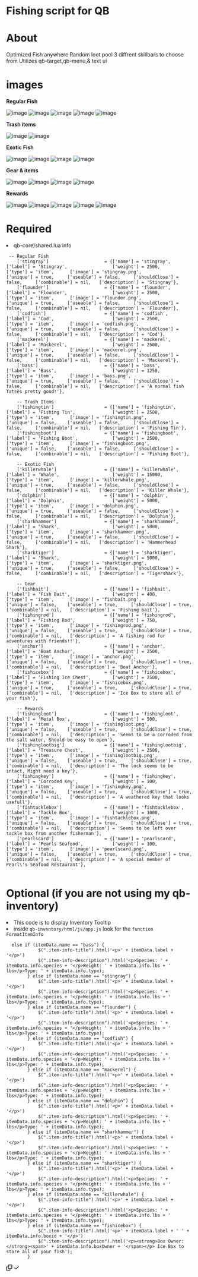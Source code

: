 # Fishing script for QB

# About
Optimized
Fish anywhere
Random loot pool
3 diffrent skillbars to choose from
Utilizes qb-target,qb-menu,& text ui

# images
<strong>Regular Fish</strong>

![image](https://user-images.githubusercontent.com/103960355/174501546-4f07ca0a-3927-4da8-9e4c-1cbd69e82f64.png)
![image](https://user-images.githubusercontent.com/103960355/174501557-12503482-5353-4b0b-ab42-6627bd6ece25.png)
![image](https://user-images.githubusercontent.com/103960355/174501561-e33a1457-d10a-49e5-b26b-c2e4b082de0c.png)
![image](https://user-images.githubusercontent.com/103960355/174501565-b200625f-749f-44d1-973e-6bef77998dca.png)
![image](https://user-images.githubusercontent.com/103960355/174501573-0c11c570-9846-42b3-8891-25f4c4469579.png)

<strong>Trash items</strong>

![image](https://user-images.githubusercontent.com/103960355/174501628-c2cd8101-e819-4ea2-9b1a-f27998d7e7aa.png)
![image](https://user-images.githubusercontent.com/103960355/174501637-3552503d-8ffd-41d7-90ad-3661fe91e8b1.png)

<strong>Exotic Fish</strong>

![image](https://user-images.githubusercontent.com/103960355/174501650-cceb55d6-4941-464d-9485-c7010596b485.png)
![image](https://user-images.githubusercontent.com/103960355/174501655-a2430259-787c-4ede-98ef-a651a58ba722.png)
![image](https://user-images.githubusercontent.com/103960355/174501657-71f786d4-07c8-4d71-963d-fe30d5e696e7.png)
![image](https://user-images.githubusercontent.com/103960355/174501662-14dfca80-37ab-4983-a92f-9b9830ccfe59.png)

<strong>Gear & items</strong>

![image](https://user-images.githubusercontent.com/103960355/174501677-fd94e7e1-f2e2-45d5-af0c-4e9d677c78c6.png)
![image](https://user-images.githubusercontent.com/103960355/174501685-4e1dce34-87a9-4f9c-8b56-d5d0359560ac.png)
![image](https://user-images.githubusercontent.com/103960355/174501693-15f298ca-ee8b-4af7-8787-3a1c37c48b1d.png)
![image](https://user-images.githubusercontent.com/103960355/174501697-6e3ff2ed-ea38-4f40-a415-a2cd9c13d8ed.png)

<strong>Rewards</strong>

![image](https://user-images.githubusercontent.com/103960355/174501735-fd543f4a-9add-4b51-92bf-67f87d46ee8f.png)
![image](https://user-images.githubusercontent.com/103960355/174501740-1b2be559-7368-4e75-990f-87a68a901236.png)
![image](https://user-images.githubusercontent.com/103960355/174501746-b5c709e0-6c03-4a72-b6a9-3263cc4622b7.png)
![image](https://user-images.githubusercontent.com/103960355/174501748-c8c13609-e842-4407-8e7b-0996c72d1291.png)
![image](https://user-images.githubusercontent.com/103960355/174501752-244fa63f-d607-411a-84f4-901e2bb8f178.png)

# Required
<li>qb-core/shared.lua info</li>

<pre class="notranslate"><code>	-- Regular Fish
	['stingray'] 			     	 = {['name'] = 'stingray', 				    ['label'] = 'Stingray',            		['weight'] = 2500,      ['type'] = 'item',      ['image'] = 'stingray.png',         	['unique'] = true,     ['useable'] = false,     ['shouldClose'] = false,     ['combinable'] = nil,   ['description'] = 'Stingray'},
	['flounder'] 			     	 = {['name'] = 'flounder', 				    ['label'] = 'Flounder',            		['weight'] = 2500,      ['type'] = 'item',      ['image'] = 'flounder.png',         	['unique'] = true,     ['useable'] = false,     ['shouldClose'] = false,     ['combinable'] = nil,   ['description'] = 'Flounder'},
	['codfish'] 			     	 = {['name'] = 'codfish', 				    ['label'] = 'Cod',            			['weight'] = 2500,      ['type'] = 'item',      ['image'] = 'codfish.png',         		['unique'] = true,     ['useable'] = false,     ['shouldClose'] = false,     ['combinable'] = nil,   ['description'] = 'Cod'},
	['mackerel'] 			     	 = {['name'] = 'mackerel', 				    ['label'] = 'Mackerel',            		['weight'] = 2500,      ['type'] = 'item',      ['image'] = 'mackerel.png',         	['unique'] = true,     ['useable'] = false,     ['shouldClose'] = false,     ['combinable'] = nil,   ['description'] = 'Mackerel'},
	['bass'] 			 		 	 = {['name'] = 'bass', 						['label'] = 'Bass',                     ['weight'] = 1250,      ['type'] = 'item',      ['image'] = 'bass.png',                 ['unique'] = true,     ['useable'] = false,     ['shouldClose'] = false,     ['combinable'] = nil,   ['description'] = 'A normal fish Tatses pretty good!'},
	
	-- Trash Items
	['fishingtin'] 			 	 	 = {['name'] = 'fishingtin', 				['label'] = 'Fishing Tin', 				['weight'] = 2500, 		['type'] = 'item', 		['image'] = 'fishingtin.png', 			['unique'] = false,    ['useable'] = false, 	['shouldClose'] = false,	 ['combinable'] = nil,   ['description'] = 'Fishing Tin'},	
	['fishingboot'] 			 	 = {['name'] = 'fishingboot', 				['label'] = 'Fishing Boot', 			['weight'] = 2500, 		['type'] = 'item', 		['image'] = 'fishingboot.png', 			['unique'] = false,    ['useable'] = false, 	['shouldClose'] = false,	 ['combinable'] = nil,   ['description'] = 'Fishing Boot'},	
	
	-- Exotic Fish
	['killerwhale'] 			 	 = {['name'] = 'killerwhale', 				['label'] = 'Whale', 					['weight'] = 15000, 	['type'] = 'item', 		['image'] = 'killerwhale.png', 			['unique'] = true, 	   ['useable'] = false, 	['shouldClose'] = false,	 ['combinable'] = nil,   ['description'] = 'Killer Whale'},	
	['dolphin'] 			     	 = {['name'] = 'dolphin', 					['label'] = 'Dolphin',          		['weight'] = 5000,      ['type'] = 'item',      ['image'] = 'dolphin.png',       		['unique'] = true,     ['useable'] = false,     ['shouldClose'] = false,     ['combinable'] = nil,   ['description'] = 'Dolphin'},
	['sharkhammer'] 			     = {['name'] = 'sharkhammer', 				['label'] = 'Shark',         			['weight'] = 5000,      ['type'] = 'item',      ['image'] = 'sharkhammer.png',       	['unique'] = true,     ['useable'] = false,     ['shouldClose'] = false,     ['combinable'] = nil,   ['description'] = 'Hammerhead Shark'},
	['sharktiger'] 			     	 = {['name'] = 'sharktiger', 				['label'] = 'Shark',          			['weight'] = 5000,      ['type'] = 'item',      ['image'] = 'sharktiger.png',       	['unique'] = true,     ['useable'] = false,     ['shouldClose'] = false,     ['combinable'] = nil,   ['description'] = 'Tigershark'},
	
	-- Gear
	['fishbait'] 			     	 = {['name'] = 'fishbait', 					['label'] = 'Fish Bait', 				['weight'] = 400, 		['type'] = 'item', 		['image'] = 'fishbait.png', 			['unique'] = false,    ['useable'] = true, 	   ['shouldClose'] = true,	   ['combinable'] = nil,   ['description'] = 'Fishing bait'},
	['fishingrod'] 			 		 = {['name'] = 'fishingrod', 				['label'] = 'Fishing Rod', 				['weight'] = 750, 		['type'] = 'item', 		['image'] = 'fishingrod.png', 			['unique'] = false,    ['useable'] = true, 	   ['shouldClose'] = true,	   ['combinable'] = nil,   ['description'] = 'A fishing rod for adventures with friends!!'},	
	['anchor'] 			 	 		 = {['name'] = 'anchor', 					['label'] = 'Boat Anchor', 				['weight'] = 2500, 		['type'] = 'item', 		['image'] = 'anchor.png', 				['unique'] = false,    ['useable'] = true, 	   ['shouldClose'] = true,	   ['combinable'] = nil,   ['description'] = 'Boat Anchor'},	
	['fishicebox'] 			 	 	 = {['name'] = 'fishicebox', 				['label'] = 'Fishing Ice Chest', 		['weight'] = 2500, 		['type'] = 'item', 		['image'] = 'fishicebox.png', 			['unique'] = true,     ['useable'] = true, 	   ['shouldClose'] = true,	   ['combinable'] = nil,   ['description'] = 'Ice Box to store all of your fish'},	
	
	-- Rewards
	['fishingloot'] 			 	 = {['name'] = 'fishingloot', 				['label'] = 'Metal Box', 				['weight'] = 500, 		['type'] = 'item', 		['image'] = 'fishingloot.png', 			['unique'] = false,    ['useable'] = true, 	   ['shouldClose'] = true,	   ['combinable'] = nil,   ['description'] = 'Seems to be a corroded from the salt water, Should be easy to open'},	
	['fishinglootbig'] 			 	 = {['name'] = 'fishinglootbig', 			['label'] = 'Treasure Chest', 			['weight'] = 2500, 		['type'] = 'item', 		['image'] = 'fishinglootbig.png', 		['unique'] = false,    ['useable'] = true, 	   ['shouldClose'] = true,	   ['combinable'] = nil,   ['description'] = 'The lock seems to be intact, Might need a key'},	
	['fishingkey'] 			 	 	 = {['name'] = 'fishingkey', 			    ['label'] = 'Corroded Key', 			['weight'] = 100, 		['type'] = 'item', 		['image'] = 'fishingkey.png', 		    ['unique'] = false,    ['useable'] = true, 	   ['shouldClose'] = true,	   ['combinable'] = nil,   ['description'] = 'A weathered key that looks usefull'},	
	['fishtacklebox'] 			 	 = {['name'] = 'fishtacklebox', 			['label'] = 'Tackle Box', 				['weight'] = 1000, 		['type'] = 'item', 		['image'] = 'fishtacklebox.png', 		['unique'] = false,    ['useable'] = true, 	   ['shouldClose'] = true,	   ['combinable'] = nil,   ['description'] = 'Seems to be left over tackle box from another fisherman'},	
	['pearlscard'] 			 	 	 = {['name'] = 'pearlscard', 				['label'] = 'Pearls Seafood', 			['weight'] = 100, 		['type'] = 'item', 		['image'] = 'pearlscard.png', 			['unique'] = false,    ['useable'] = true, 	   ['shouldClose'] = true,	   ['combinable'] = nil,   ['description'] = 'A special member of Pearl\'s Seafood Restaurant'},	

</code></pre>

# Optional (if you are not using my qb-inventory)
<li>This code is to display Inventory Tooltip</li>
<li>inside <code>qb-inventory/html/js/app.js</code> look for the <code>function FormatItemInfo</code></li>


<div class="snippet-clipboard-content notranslate position-relative overflow-auto"><pre class="notranslate"><code>	else if (itemData.name == "bass") {
            $(".item-info-title").html('&lt;p&gt;' + itemData.label + '&lt;/p&gt;')
            $(".item-info-description").html('&lt;p&gt;Species: ' + itemData.info.species + '&lt;/p&gt;Weight: ' + itemData.info.lbs + ' lbs&lt;/p&gt;Type: ' + itemData.info.type);
        } else if (itemData.name == "stingray") {
            $(".item-info-title").html('&lt;p&gt;' + itemData.label + '&lt;/p&gt;')
            $(".item-info-description").html('&lt;p&gt;Species: ' + itemData.info.species + '&lt;/p&gt;Weight: ' + itemData.info.lbs + ' lbs&lt;/p&gt;Type: ' + itemData.info.type);
        } else if (itemData.name == "flounder") {
            $(".item-info-title").html('&lt;p&gt;' + itemData.label + '&lt;/p&gt;')
            $(".item-info-description").html('&lt;p&gt;Species: ' + itemData.info.species + '&lt;/p&gt;Weight: ' + itemData.info.lbs + ' lbs&lt;/p&gt;Type: ' + itemData.info.type);
        } else if (itemData.name == "codfish") {
            $(".item-info-title").html('&lt;p&gt;' + itemData.label + '&lt;/p&gt;')
            $(".item-info-description").html('&lt;p&gt;Species: ' + itemData.info.species + '&lt;/p&gt;Weight: ' + itemData.info.lbs + ' lbs&lt;/p&gt;Type: ' + itemData.info.type);
        } else if (itemData.name == "mackerel") {
            $(".item-info-title").html('&lt;p&gt;' + itemData.label + '&lt;/p&gt;')
            $(".item-info-description").html('&lt;p&gt;Species: ' + itemData.info.species + '&lt;/p&gt;Weight: ' + itemData.info.lbs + ' lbs&lt;/p&gt;Type: ' + itemData.info.type);
        } else if (itemData.name == "dolphin") {
            $(".item-info-title").html('&lt;p&gt;' + itemData.label + '&lt;/p&gt;')
            $(".item-info-description").html('&lt;p&gt;Species: ' + itemData.info.species + '&lt;/p&gt;Weight: ' + itemData.info.lbs + ' lbs&lt;/p&gt;Type: ' + itemData.info.type);
        } else if (itemData.name == "sharkhammer") {
            $(".item-info-title").html('&lt;p&gt;' + itemData.label + '&lt;/p&gt;')
            $(".item-info-description").html('&lt;p&gt;Species: ' + itemData.info.species + '&lt;/p&gt;Weight: ' + itemData.info.lbs + ' lbs&lt;/p&gt;Type: ' + itemData.info.type);
        } else if (itemData.name == "sharktiger") {
            $(".item-info-title").html('&lt;p&gt;' + itemData.label + '&lt;/p&gt;')
            $(".item-info-description").html('&lt;p&gt;Species: ' + itemData.info.species + '&lt;/p&gt;Weight: ' + itemData.info.lbs + ' lbs&lt;/p&gt;Type: ' + itemData.info.type);
        } else if (itemData.name == "killerwhale") {
            $(".item-info-title").html('&lt;p&gt;' + itemData.label + '&lt;/p&gt;')
            $(".item-info-description").html('&lt;p&gt;Species: ' + itemData.info.species + '&lt;/p&gt;Weight: ' + itemData.info.lbs + ' lbs&lt;/p&gt;Type: ' + itemData.info.type);
        } else if (itemData.name == "fishicebox") {
            $(".item-info-title").html('&lt;p&gt;' + itemData.label + ' ' + itemData.info.boxid + '&lt;/p&gt;')
            $(".item-info-description").html('&lt;p&gt;&lt;strong&gt;Box Owner: &lt;/strong&gt;&lt;span&gt;' + itemData.info.boxOwner + '&lt;/span&gt;&lt;/p&gt; Ice Box to store all of your fish');
        }
</code></pre><div class="zeroclipboard-container position-absolute right-0 top-0">
    <clipboard-copy aria-label="Copy" class="ClipboardButton btn js-clipboard-copy m-2 p-0 tooltipped-no-delay" data-copy-feedback="Copied!" data-tooltip-direction="w" value="	else if (itemData.name == &quot;bass&quot;) {
            $(&quot;.item-info-title&quot;).html('<p>' + itemData.label + '</p>')
            $(&quot;.item-info-description&quot;).html('<p>Species: ' + itemData.info.species + '</p>Weight: ' + itemData.info.lbs + ' lbs</p>Type: ' + itemData.info.type);
        } else if (itemData.name == &quot;stingray&quot;) {
            $(&quot;.item-info-title&quot;).html('<p>' + itemData.label + '</p>')
            $(&quot;.item-info-description&quot;).html('<p>Species: ' + itemData.info.species + '</p>Weight: ' + itemData.info.lbs + ' lbs</p>Type: ' + itemData.info.type);
        } else if (itemData.name == &quot;flounder&quot;) {
            $(&quot;.item-info-title&quot;).html('<p>' + itemData.label + '</p>')
            $(&quot;.item-info-description&quot;).html('<p>Species: ' + itemData.info.species + '</p>Weight: ' + itemData.info.lbs + ' lbs</p>Type: ' + itemData.info.type);
        } else if (itemData.name == &quot;codfish&quot;) {
            $(&quot;.item-info-title&quot;).html('<p>' + itemData.label + '</p>')
            $(&quot;.item-info-description&quot;).html('<p>Species: ' + itemData.info.species + '</p>Weight: ' + itemData.info.lbs + ' lbs</p>Type: ' + itemData.info.type);
        } else if (itemData.name == &quot;mackerel&quot;) {
            $(&quot;.item-info-title&quot;).html('<p>' + itemData.label + '</p>')
            $(&quot;.item-info-description&quot;).html('<p>Species: ' + itemData.info.species + '</p>Weight: ' + itemData.info.lbs + ' lbs</p>Type: ' + itemData.info.type);
        } else if (itemData.name == &quot;dolphin&quot;) {
            $(&quot;.item-info-title&quot;).html('<p>' + itemData.label + '</p>')
            $(&quot;.item-info-description&quot;).html('<p>Species: ' + itemData.info.species + '</p>Weight: ' + itemData.info.lbs + ' lbs</p>Type: ' + itemData.info.type);
        } else if (itemData.name == &quot;sharkhammer&quot;) {
            $(&quot;.item-info-title&quot;).html('<p>' + itemData.label + '</p>')
            $(&quot;.item-info-description&quot;).html('<p>Species: ' + itemData.info.species + '</p>Weight: ' + itemData.info.lbs + ' lbs</p>Type: ' + itemData.info.type);
        } else if (itemData.name == &quot;sharktiger&quot;) {
            $(&quot;.item-info-title&quot;).html('<p>' + itemData.label + '</p>')
            $(&quot;.item-info-description&quot;).html('<p>Species: ' + itemData.info.species + '</p>Weight: ' + itemData.info.lbs + ' lbs</p>Type: ' + itemData.info.type);
        } else if (itemData.name == &quot;killerwhale&quot;) {
            $(&quot;.item-info-title&quot;).html('<p>' + itemData.label + '</p>')
            $(&quot;.item-info-description&quot;).html('<p>Species: ' + itemData.info.species + '</p>Weight: ' + itemData.info.lbs + ' lbs</p>Type: ' + itemData.info.type);
        } else if (itemData.name == &quot;fishicebox&quot;) {
            $(&quot;.item-info-title&quot;).html('<p>' + itemData.label + ' ' + itemData.info.boxid + '</p>')
            $(&quot;.item-info-description&quot;).html('<p><strong>Box Owner: </strong><span>' + itemData.info.boxOwner + '</span></p> Ice Box to store all of your fish');
        }" tabindex="0" role="button" style="display: inherit;">
      <svg aria-hidden="true" height="16" viewBox="0 0 16 16" version="1.1" width="16" data-view-component="true" class="octicon octicon-copy js-clipboard-copy-icon m-2">
    <path fill-rule="evenodd" d="M0 6.75C0 5.784.784 5 1.75 5h1.5a.75.75 0 010 1.5h-1.5a.25.25 0 00-.25.25v7.5c0 .138.112.25.25.25h7.5a.25.25 0 00.25-.25v-1.5a.75.75 0 011.5 0v1.5A1.75 1.75 0 019.25 16h-7.5A1.75 1.75 0 010 14.25v-7.5z"></path><path fill-rule="evenodd" d="M5 1.75C5 .784 5.784 0 6.75 0h7.5C15.216 0 16 .784 16 1.75v7.5A1.75 1.75 0 0114.25 11h-7.5A1.75 1.75 0 015 9.25v-7.5zm1.75-.25a.25.25 0 00-.25.25v7.5c0 .138.112.25.25.25h7.5a.25.25 0 00.25-.25v-7.5a.25.25 0 00-.25-.25h-7.5z"></path>
</svg>
      <svg aria-hidden="true" height="16" viewBox="0 0 16 16" version="1.1" width="16" data-view-component="true" class="octicon octicon-check js-clipboard-check-icon color-fg-success d-none m-2">
    <path fill-rule="evenodd" d="M13.78 4.22a.75.75 0 010 1.06l-7.25 7.25a.75.75 0 01-1.06 0L2.22 9.28a.75.75 0 011.06-1.06L6 10.94l6.72-6.72a.75.75 0 011.06 0z"></path>
</svg>
    </clipboard-copy>
  </div></div>

